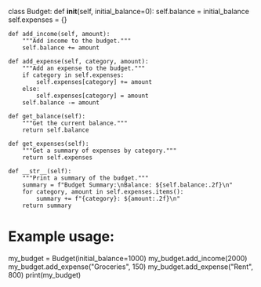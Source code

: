 class Budget:
    def __init__(self, initial_balance=0):
        self.balance = initial_balance
        self.expenses = {}

    def add_income(self, amount):
        """Add income to the budget."""
        self.balance += amount

    def add_expense(self, category, amount):
        """Add an expense to the budget."""
        if category in self.expenses:
            self.expenses[category] += amount
        else:
            self.expenses[category] = amount
        self.balance -= amount

    def get_balance(self):
        """Get the current balance."""
        return self.balance

    def get_expenses(self):
        """Get a summary of expenses by category."""
        return self.expenses

    def __str__(self):
        """Print a summary of the budget."""
        summary = f"Budget Summary:\nBalance: ${self.balance:.2f}\n"
        for category, amount in self.expenses.items():
            summary += f"{category}: ${amount:.2f}\n"
        return summary

# Example usage:
my_budget = Budget(initial_balance=1000)
my_budget.add_income(2000)
my_budget.add_expense("Groceries", 150)
my_budget.add_expense("Rent", 800)
print(my_budget)
